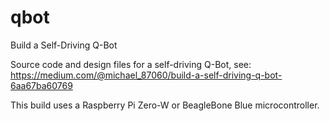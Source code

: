 # qbot
Build a Self-Driving Q-Bot

Source code and design files for a self-driving Q-Bot, see: https://medium.com/@michael_87060/build-a-self-driving-q-bot-6aa67ba60769

This build uses a Raspberry Pi Zero-W or BeagleBone Blue microcontroller.
